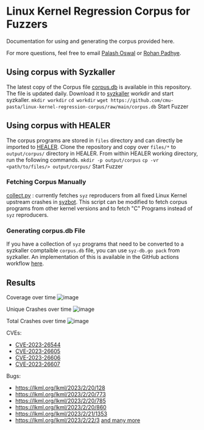 # Linux Kernel Regression Corpus for Fuzzers

Documentation for using and generating the corpus provided here.

For more questions, feel free to email [Palash Oswal](https://oswalpalash.com) or [Rohan Padhye](https://rohan.padhye.org).

## Using corpus with Syzkaller

The latest copy of the Corpus file [corpus.db](./corpus.db) is available in this repository. The file is updated daily. 
Download it to [syzkaller](https://github.com/google/syzkaller) workdir and start syzkaller.
`mkdir workdir`
`cd workdir`
`wget https://github.com/cmu-pasta/linux-kernel-regression-corpus/raw/main/corpus.db`
Start Fuzzer

## Using corpus with HEALER

The corpus programs are stored in `files` directory and can directly be imported to [HEALER](https://github.com/SunHao-0/healer).
Clone the repository and copy over `files/*` to `output/corpus/` directory in HEALER. From within HEALER working directory, run the following commands.
`mkdir -p output/corpus`
`cp -vr <path/to/files/> output/corpus/`
Start Fuzzer

### Fetching Corpus Manually

[collect.py](./collect.py) : currently fetches `syz` reproducers from all fixed Linux Kernel upstream crashes in [syzbot](syzkaller.appspot.com/upstream/fixed).
This script can be modified to fetch corpus programs from other kernel versions and to fetch "C" Programs instead of `syz` reproducers.

### Generating corpus.db File

If you have a collection of `syz` programs that need to be converted to a syzkaller comptaible `corpus.db` file, you can use `syz-db.go pack` from syzkaller.
An implementation of this is available in the GitHub actions workflow [here](./.github/workflows/corpusgen.yml).


## Results

Coverage over time 
![image](https://user-images.githubusercontent.com/6431196/230491976-e58db401-d572-4c58-ab18-59cbcf4031ec.png)

Unique Crashes over time
![image](https://user-images.githubusercontent.com/6431196/230492537-d1d859a3-6b4a-432e-a290-44fcc5913cd1.png)

Total Crashes over time
![image](https://user-images.githubusercontent.com/6431196/230493115-42fe4205-06b3-471a-b228-426003d1e3b7.png)

CVEs:
* [CVE-2023-26544](https://www.cve.org/CVERecord?id=CVE-2023-26544)
* [CVE-2023-26605](https://www.cve.org/CVERecord?id=CVE-2023-26605)
* [CVE-2023-26606](https://www.cve.org/CVERecord?id=CVE-2023-26606)
* [CVE-2023-26607](https://www.cve.org/CVERecord?id=CVE-2023-26607)

Bugs:
* https://lkml.org/lkml/2023/2/20/128
* https://lkml.org/lkml/2023/2/20/773
* https://lkml.org/lkml/2023/2/20/785
* https://lkml.org/lkml/2023/2/20/860
* https://lkml.org/lkml/2023/2/21/1353
* https://lkml.org/lkml/2023/2/22/3 
[and many more](https://twitter.com/oswalpalash/status/1627776397828853760)
